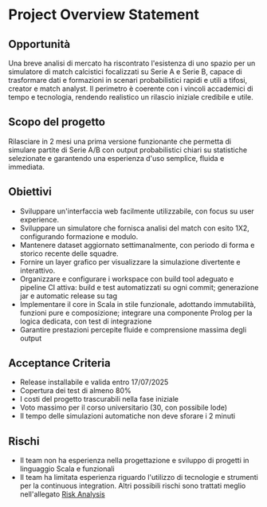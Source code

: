 # Project Overview Statement

## Opportunità
Una breve analisi di mercato ha riscontrato l'esistenza di uno spazio per un simulatore di match calcistici focalizzati su Serie A e Serie B, capace di trasformare dati e formazioni in scenari probabilistici rapidi e utili a tifosi, creator e match analyst.
Il perimetro è coerente con i vincoli accademici di tempo e tecnologia, rendendo realistico un rilascio iniziale credibile e utile.

## Scopo del progetto
Rilasciare in 2 mesi una prima versione funzionante che permetta di simulare partite di Serie A/B con output probabilistici chiari su statistiche selezionate e garantendo una esperienza d'uso semplice, fluida e immediata.

## Obiettivi
- Sviluppare un'interfaccia web facilmente utilizzabile, con focus su user experience.
- Sviluppare un simulatore che fornisca analisi del match con esito 1X2, configurando formazione e modulo.
- Mantenere dataset aggiornato settimanalmente, con periodo di forma e storico recente delle squadre.
- Fornire un layer grafico per visualizzare la simulazione divertente e interattivo.
- Organizzare e configurare i workspace con build tool adeguato e pipeline CI attiva: build e test automatizzati su ogni commit; generazione jar e automatic release su tag
- Implementare il core in Scala in stile funzionale, adottando immutabilità, funzioni pure e composizione; integrare una componente Prolog per la logica dedicata, con test di integrazione
- Garantire prestazioni percepite fluide e comprensione massima degli output

## Acceptance Criteria
- Release installabile e valida entro 17/07/2025
- Copertura dei test di almeno 80%
- I costi del progetto trascurabili nella fase iniziale
- Voto massimo per il corso universitario (30, con possibile lode)
- Il tempo delle simulazioni automatiche non deve sforare i 2 minuti

## Rischi
- Il team non ha esperienza nella progettazione e sviluppo di progetti in linguaggio Scala e funzionali
- Il team ha limitata esperienza riguardo l'utilizzo di tecnologie e strumenti per la continuous integration.
 Altri possibili rischi sono trattati meglio nell'allegato [Risk Analysis](06-RiskAnalysis.md)
